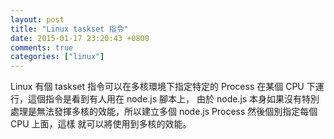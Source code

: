 ```yaml
---
layout: post
title: "Linux taskset 指令"
date: 2015-01-17 23:20:43 +0800
comments: true
categories: ["linux"]
---
```


<!-- more -->

Linux 有個 taskset 指令可以在多核環境下指定特定的 Process 在某個 CPU 下運行，這個指令是看到有人用在 node.js 腳本上，
由於 node.js 本身如果沒有特別處理是無法發揮多核的效能，所以建立多個 node.js Process 然後個別指定每個 CPU 上面，這樣
就可以將使用到多核的效能。


